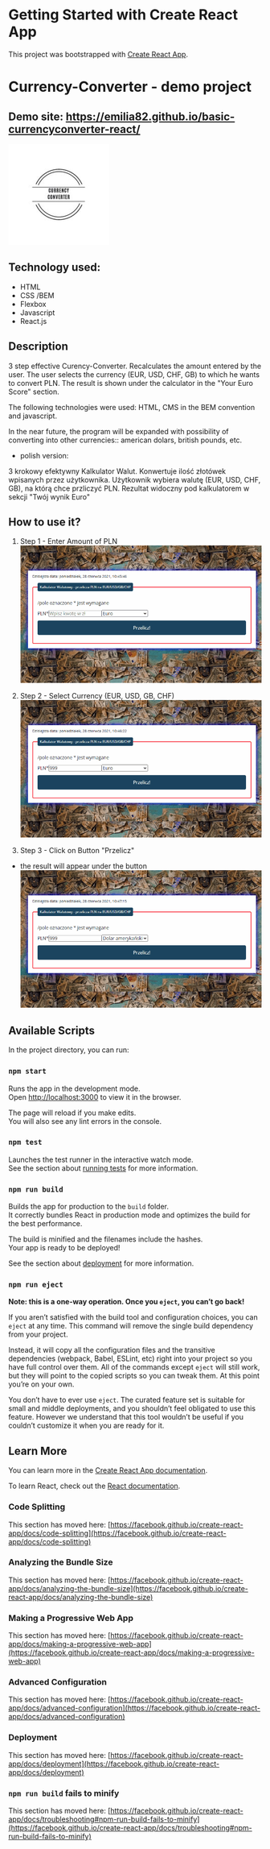 # Getting Started with Create React App

This project was bootstrapped with [Create React App](https://github.com/facebook/create-react-app).

# Currency-Converter - demo project 

## Demo site: https://emilia82.github.io/basic-currencyconverter-react/

![Tekst](https://github.com/emilia82/basic-currencyconverter-react/blob/main/public/icon-CC.jpg?raw=true)

## Technology used: 

- HTML
- CSS /BEM 
- Flexbox
- Javascript
- React.js

## Description

3 step effective Curency-Converter. Recalculates the amount entered by the user.
The user selects the currency (EUR, USD, CHF, GB) to which he wants to convert PLN. 
The result is shown under the calculator in the "Your Euro Score" section.

The following technologies were used: HTML, CMS in the BEM convention and javascript.

In the near future, the program will be expanded with possibility of converting 
into other currencies:: american dolars, british pounds, etc.

- polish version: 

3 krokowy efektywny Kalkulator Walut. Konwertuje ilość złotówek wpisanych przez użytkownika.
Użytkownik wybiera walutę (EUR, USD, CHF, GB), na którą chce przliczyć PLN.
Rezultat widoczny pod kalkulatorem w sekcji "Twój wynik Euro"


## How to use it? 

1. Step 1 - Enter Amount of PLN
![enterAmount](https://github.com/emilia82/basic-currencyconverter-react/blob/main/1-enterPLNAmount.gif?raw=true)

2. Step 2 - Select Currency (EUR, USD, GB, CHF) 
![selectCurrency](https://github.com/emilia82/basic-currencyconverter-react/blob/main/2-selectCurrency.gif?raw=true)

2. Step 3 - Click on Button "Przelicz"
- the result will appear under the button
![ClickTheButton](https://github.com/emilia82/basic-currencyconverter-react/blob/main/3-clickTheButton.gif?raw=true)

## Available Scripts

In the project directory, you can run:

### `npm start`

Runs the app in the development mode.\
Open [http://localhost:3000](http://localhost:3000) to view it in the browser.

The page will reload if you make edits.\
You will also see any lint errors in the console.

### `npm test`

Launches the test runner in the interactive watch mode.\
See the section about [running tests](https://facebook.github.io/create-react-app/docs/running-tests) for more information.

### `npm run build`

Builds the app for production to the `build` folder.\
It correctly bundles React in production mode and optimizes the build for the best performance.

The build is minified and the filenames include the hashes.\
Your app is ready to be deployed!

See the section about [deployment](https://facebook.github.io/create-react-app/docs/deployment) for more information.

### `npm run eject`

**Note: this is a one-way operation. Once you `eject`, you can’t go back!**

If you aren’t satisfied with the build tool and configuration choices, you can `eject` at any time. This command will remove the single build dependency from your project.

Instead, it will copy all the configuration files and the transitive dependencies (webpack, Babel, ESLint, etc) right into your project so you have full control over them. All of the commands except `eject` will still work, but they will point to the copied scripts so you can tweak them. At this point you’re on your own.

You don’t have to ever use `eject`. The curated feature set is suitable for small and middle deployments, and you shouldn’t feel obligated to use this feature. However we understand that this tool wouldn’t be useful if you couldn’t customize it when you are ready for it.

## Learn More

You can learn more in the [Create React App documentation](https://facebook.github.io/create-react-app/docs/getting-started).

To learn React, check out the [React documentation](https://reactjs.org/).

### Code Splitting

This section has moved here: [https://facebook.github.io/create-react-app/docs/code-splitting](https://facebook.github.io/create-react-app/docs/code-splitting)

### Analyzing the Bundle Size

This section has moved here: [https://facebook.github.io/create-react-app/docs/analyzing-the-bundle-size](https://facebook.github.io/create-react-app/docs/analyzing-the-bundle-size)

### Making a Progressive Web App

This section has moved here: [https://facebook.github.io/create-react-app/docs/making-a-progressive-web-app](https://facebook.github.io/create-react-app/docs/making-a-progressive-web-app)

### Advanced Configuration

This section has moved here: [https://facebook.github.io/create-react-app/docs/advanced-configuration](https://facebook.github.io/create-react-app/docs/advanced-configuration)

### Deployment

This section has moved here: [https://facebook.github.io/create-react-app/docs/deployment](https://facebook.github.io/create-react-app/docs/deployment)

### `npm run build` fails to minify

This section has moved here: [https://facebook.github.io/create-react-app/docs/troubleshooting#npm-run-build-fails-to-minify](https://facebook.github.io/create-react-app/docs/troubleshooting#npm-run-build-fails-to-minify)
